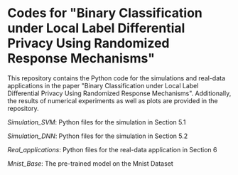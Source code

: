 # Codes for "Binary Classification under Local Label Differential Privacy Using Randomized Response Mechanisms"
This repository contains the Python code for the simulations and real-data applications in the paper "Binary Classification under Local Label Differential Privacy Using Randomized Response Mechanisms". Additionally, the results of numerical experiments as well as plots are provided in the repository.

*Simulation_SVM*: Python files for the simulation in Section 5.1

*Simulation_DNN*: Python files for the simulation in Section 5.2

*Real_applications*: Python files for the real-data application in Section 6

*Mnist_Base*: The pre-trained model on the Mnist Dataset

